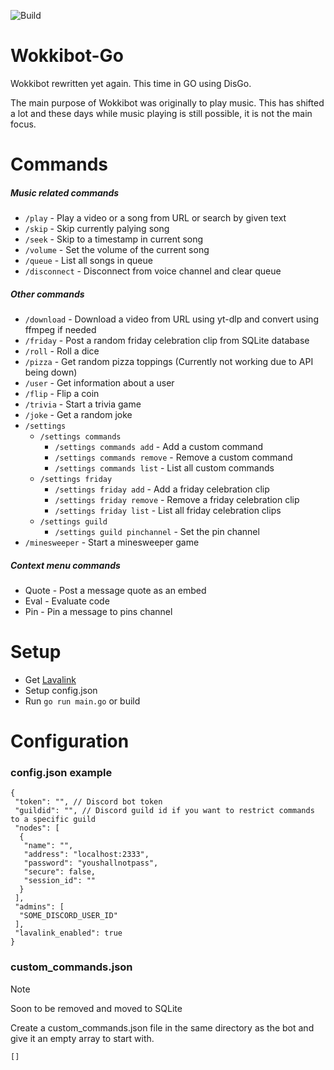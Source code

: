 ![Build](https://github.com/wokkipannu/Wokkibot-Go/actions/workflows/build.yml/badge.svg)

# Wokkibot-Go
Wokkibot rewritten yet again. This time in GO using DisGo.

The main purpose of Wokkibot was originally to play music. This has shifted a lot and these days while music playing is still possible, it is not the main focus.

# Commands
##### Music related commands
* `/play` - Play a video or a song from URL or search by given text
* `/skip` - Skip currently palying song
* `/seek` - Skip to a timestamp in current song
* `/volume` - Set the volume of the current song
* `/queue` - List all songs in queue
* `/disconnect` - Disconnect from voice channel and clear queue
##### Other commands
* `/download` - Download a video from URL using yt-dlp and convert using ffmpeg if needed
* `/friday` - Post a random friday celebration clip from SQLite database
* `/roll` - Roll a dice
* `/pizza` - Get random pizza toppings (Currently not working due to API being down)
* `/user` - Get information about a user
* `/flip` - Flip a coin
* `/trivia` - Start a trivia game
* `/joke` - Get a random joke
* `/settings`
  * `/settings commands`
    * `/settings commands add` - Add a custom command
    * `/settings commands remove` - Remove a custom command
    * `/settings commands list` - List all custom commands
  * `/settings friday`
    * `/settings friday add` - Add a friday celebration clip
    * `/settings friday remove` - Remove a friday celebration clip
    * `/settings friday list` - List all friday celebration clips
  * `/settings guild`
    * `/settings guild pinchannel` - Set the pin channel
* `/minesweeper` - Start a minesweeper game
##### Context menu commands
* Quote - Post a message quote as an embed
* Eval - Evaluate code
* Pin - Pin a message to pins channel

# Setup
* Get [Lavalink](https://github.com/freyacodes/Lavalink)
* Setup config.json
* Run `go run main.go` or build

# Configuration
### config.json example
```
{
 "token": "", // Discord bot token
 "guildid": "", // Discord guild id if you want to restrict commands to a specific guild
 "nodes": [
  {
   "name": "",
   "address": "localhost:2333",
   "password": "youshallnotpass",
   "secure": false,
   "session_id": ""
  }
 ],
 "admins": [
  "SOME_DISCORD_USER_ID"
 ],
 "lavalink_enabled": true
}
```

### custom_commands.json
>[!NOTE]
> Soon to be removed and moved to SQLite

Create a custom_commands.json file in the same directory as the bot and give it an empty array to start with.
```
[]
```